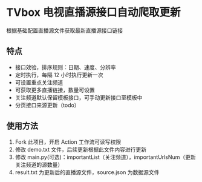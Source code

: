 # TVbox 电视直播源接口自动爬取更新

根据基础配置直播源文件获取最新直播源接口链接

## 特点

- 接口效验，排序规则：日期、速度、分辨率
- 定时执行，每隔 12 小时执行更新一次
- 可设置重点关注频道
- 可获取更多直播链接，数量可设置
- 关注频道默认保留模板接口，可手动更新接口至模板中
- 分页接口来源更新（todo）

## 使用方法

1. Fork 此项目，开启 Action 工作流可读写权限
2. 修改 demo.txt 文件，后续更新根据此文件内容进行更新
3. 修改 main.py(可选)：importantList（关注频道），importantUrlsNum（更新关注频道的源数量）
4. result.txt 为更新后的直播源文件，source.json 为数据源文件
